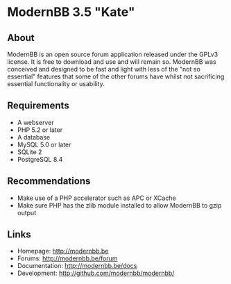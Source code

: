 ModernBB 3.5 "Kate"
===================

## About
ModernBB is an open source forum application released under the GPLv3 license. It is free to download and use and will remain so. ModernBB was conceived and designed to be fast and light with less of the "not so essential" features that some of the other forums have whilst not sacrificing essential functionality or usability.

## Requirements
 - A webserver
 - PHP 5.2 or later
 - A database
  - MySQL 5.0 or later 
  - SQLite 2
  - PostgreSQL 8.4

## Recommendations
 - Make use of a PHP accelerator such as APC or XCache
 - Make sure PHP has the zlib module installed to allow ModernBB to gzip output

## Links
 - Homepage: http://modernbb.be
 - Forums: http://modernbb.be/forum
 - Documentation: http://modernbb.be/docs
 - Development: http://github.com/modernbb/modernbb/